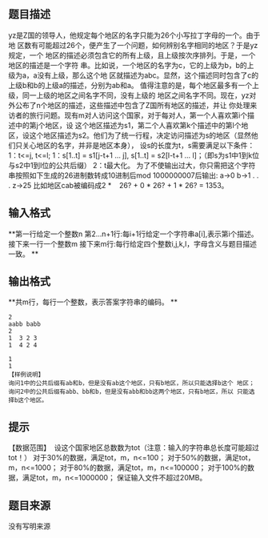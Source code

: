 


## 题目描述
yz是Z国的领导人，他规定每个地区的名字只能为26个小写拉丁字母的一个。由于地 区数有可能超过26个，便产生了一个问题，如何辨别名字相同的地区？于是yz规定，一个 地区的描述必须包含它的所有上级，且上级按次序排列。于是，一个地区的描述是一个字符 串。比如说，一个地区的名字为c，它的上级为b，b的上级为a，a没有上级，那么这个地 区就描述为abc。显然，这个描述同时包含了c的上级b和b的上级a的描述，分别为ab和a。 值得注意的是，每个地区最多有一个上级，同一上级的地区之间名字不同，没有上级的 地区之间名字不同。现在，yz对外公布了n个地区的描述，这些描述中包含了Z国所有地区的描述，并让 你处理来访者的旅行问题。现有m对人访问这个国家，对于每对人，第一个人喜欢第i个描述中的第j个地区，设 这个地区描述为s1，第二个人喜欢第k个描述中的第l个地区，设这个地区描述为s2。他们为了统一行程，决定访问描述为s的地区（显然他们只关心地区的名字，并非是地区本身）， 设s的长度为t，s需要满足以下条件： 
1：t<=j, t<=l; 
1：s[1..t] = s1[j-t+1 … j], s[1..t] = s2[l-t+1 … l]；（即s为s1中1到k位 与s2中1到l位的公共后缀） 
2：t最大化。 
为了不使输出过大，你只需把这个字符串按照如下生成的26进制数转成10进制后mod 1000000007后输出: 
a->0 
b->1 
. 
. 
. 
z->25 
比如地区cab被编码成2 *    26? + 0 * 26? + 1 * 26? = 1353。 
## 输入格式
**第一行给定一个整数n 
第2…n+1行:每i+1行给定一个字符串a[i],表示第i个描述。 
接下来一行一个整数m 
接下来m行:每行给定四个整数i,j,k,l，字母含义与题目描述一致。 
** 
## 输出格式
**共m行，每行一个整数，表示答案字符串的编码。 
** 

```input1
2 
aabb babb 
2 
1  3 2 3
1  4 2 4

```
```output1
1 
1 
【样例说明】
询问1中的公共后缀有ab和b，但是没有ab这个地区，只有b地区，所以只能选择b这个 地区； 
询问2中的公共后缀有abb、bb和b，但是没有abb和bb这两个地区，只有b地区，所以 只能选择b这个地区。 
```

## 提示
【数据范围】
 设这个国家地区总数数为tot（注意：输入的字符串总长度可能超过tot！） 对于30%的数据，满足tot，m，n<=100； 
对于50%的数据，满足tot，m，n<=1000； 
对于80%的数据，满足tot，m，n<=100000； 
对于100%的数据，满足tot，m，n<=1000000； 
保证输入文件不超过20MB。 
## 题目来源
没有写明来源


